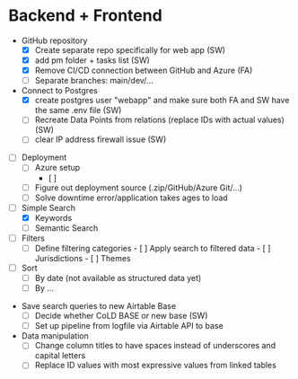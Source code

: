 # Backend + Frontend
- GitHub repository
    - [X] Create separate repo specifically for web app (SW)
    - [X] add pm folder + tasks list (SW)
    - [X] Remove CI/CD connection between GitHub and Azure (FA)
    - [ ] Separate branches: main/dev/...
- Connect to Postgres
    - [X] create postgres user "webapp" and make sure both FA and SW have the same .env file (SW)
    - [ ] Recreate Data Points from relations (replace IDs with actual values) (SW)
    - [ ] clear IP address firewall issue (SW)
- [ ] Deployment
    - [ ] Azure setup
        - [ ]
    - [ ] Figure out deployment source (.zip/GitHub/Azure Git/...)
    - [ ] Solve downtime error/application takes ages to load
- [ ] Simple Search
    - [X] Keywords
    - [ ] Semantic Search
- [ ] Filters
    - [ ] Define filtering categories
            - [ ] Apply search to filtered data
            - [ ] Jurisdictions
            - [ ] Themes
- [ ] Sort
    - [ ] By date (not available as structured data yet)
    - [ ] By ...
- Save search queries to new Airtable Base
    - [ ] Decide whether CoLD BASE or new base (SW)
    - [ ] Set up pipeline from logfile via Airtable API to base
- Data manipulation
    - [ ] Change column titles to have spaces instead of underscores and capital letters
    - [ ] Replace ID values with most expressive values from linked tables